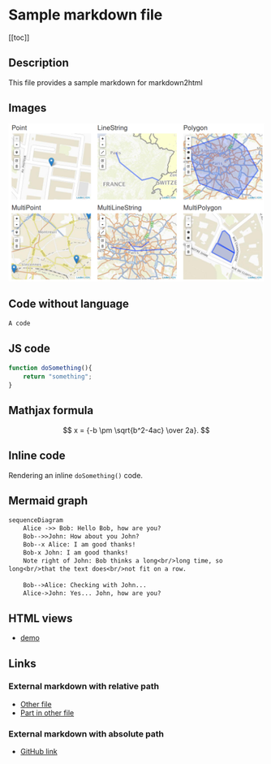 # Sample markdown file

[[toc]]

## Description

This file provides a sample markdown for markdown2html

## Images

![Geometry types](img/geometry-types.png)

## Code without language

```
A code
```

## JS code

```javascript
function doSomething(){
    return "something";
}
```

## Mathjax formula

$$
x = {-b \pm \sqrt{b^2-4ac} \over 2a}.
$$

## Inline code

Rendering an inline `doSomething()` code.

## Mermaid graph

```mermaid
sequenceDiagram
    Alice ->> Bob: Hello Bob, how are you?
    Bob-->>John: How about you John?
    Bob--x Alice: I am good thanks!
    Bob-x John: I am good thanks!
    Note right of John: Bob thinks a long<br/>long time, so long<br/>that the text does<br/>not fit on a row.

    Bob-->Alice: Checking with John...
    Alice->John: Yes... John, how are you?
```

## HTML views

* [demo](demo/index.html)

## Links

### External markdown with relative path

* [Other file](other-file.md)
* [Part in other file](other-file.md#nacta-contribuere)

### External markdown with absolute path

* [GitHub link](https://github.com/jquery/jquery/blob/master/README.md)
